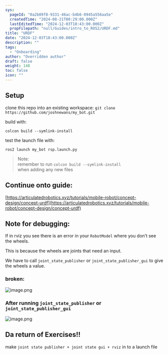 ```yaml
---
sys:
  pageId: "0a2b09f8-9331-46ac-b4b6-0945a556aa5e"
  createdTime: "2024-08-21T00:29:00.000Z"
  lastEditedTime: "2024-12-03T18:43:00.000Z"
  propFilepath: "null/Guides/intro_to_ROS2/URDF.md"
title: "URDF"
date: "2024-12-03T18:43:00.000Z"
description: ""
tags:
  - "Onboarding"
author: "Overridden author"
draft: false
weight: 148
toc: false
icon: ""
---
```


## Setup

clone this repo into an existing workspace:
`git clone https://github.com/joshnewans/my_bot.git`

build with:

`colcon build --symlink-install`

test the launch file with:

`ros2 launch my_bot rsp.launch.py`

> Note:  
> remember to run `colcon build --symlink-install`  
> when adding any new files

## Continue onto guide:

[https://articulatedrobotics.xyz/tutorials/mobile-robot/concept-design/concept-urdf](https://articulatedrobotics.xyz/tutorials/mobile-robot/concept-design/concept-urdf)

## Note for debugging:

If in rviz you see there is an error in your `RobotModel` where you don’t see the wheels.

This is because the wheels are joints that need an input. 

We have to call `joint_state_publisher` or `joint_state_publisher_gui` to give the wheels a value.

### broken:

![image.png](https://prod-files-secure.s3.us-west-2.amazonaws.com/d518164a-d88e-44d1-a4ee-3adb3bd8bce0/96a1d089-1f17-4dbf-8563-f2aef56a4d37/image.png?X-Amz-Algorithm=AWS4-HMAC-SHA256&X-Amz-Content-Sha256=UNSIGNED-PAYLOAD&X-Amz-Credential=ASIAZI2LB466QHQNDXRK%2F20250205%2Fus-west-2%2Fs3%2Faws4_request&X-Amz-Date=20250205T041006Z&X-Amz-Expires=3600&X-Amz-Security-Token=IQoJb3JpZ2luX2VjECAaCXVzLXdlc3QtMiJGMEQCIATV8MZvko6%2B4xskT9bw1IetY%2FgMPO2TIb%2BywO91Ixq5AiBAdyE7l3hG2pTVlNWk2S6oZ0rx3kqgxtMB0tIfhsp5Ayr%2FAwg5EAAaDDYzNzQyMzE4MzgwNSIMRLPbCcQzv4yO6nCZKtwDyCLRNK4FOXb4dtQj1HL4ECS9PnKEKUMlp8i7N1BVnQBTzuw76o7Xgke8eW4Lnh2zBET8kM%2B7X%2FusyKxIfmwF5YaUJ7XmkVnHYDOAxzAy3rCt2MSDVJt2L97dvsMdqv7Kc3UrcIrP7PnTZGwXVFIuAiQVFZiXDFylQyseAnM0j4giBMZnW49hO5ErMRs2Jy9g5ya4FSnq7jjImZRmINiAAX8bL3IN2%2B80ZPNQdgoqO725Q6jBjgnnLrR7nlnX%2F%2FRPugKtHwAFBLInpnkoIzwV9OG4T4XI%2BxiPhaf5Ok92WwNBw58m3bhJTUjAEuGrHjZlOcy1VEf4uhCiMRJs94TwBGbqacwx6LMrXjFRr2EiUhOjegBFtkzvvzel9PMJbgqsrgu67SrWAnJteXrJ2YC06MSZbJB5HyNzBjWWpfhA2If5mVn7FpUpuuiXLEl6iXJbtTaR8sB8mqWlVOQbjpUFnWnAnTukj%2BLCh%2F1qPYk%2BOH17mvx6YN81i5PRtUi7vssuoGV0%2FYnv9EhkBlanOlRzGzzpsTEm4asmTEvewbdxaOBfUdlE06t2GULthbjmwVIbEi1bYiF2aBzisbTFH7Wsw%2BXatV0BExUjmActeXv3T5SKc9LdtrE2n4O5%2FoswrM%2BKvQY6pgHgppI%2BD%2B5SGp1NIDGYypnQtI010Uoc4ooTcUGGih6%2FNkcAUNOJ74hD2A61D1jJZAIoTYfMQcu8EEYGNdlYA13DcAhlH5jL1sEG2yOM7yrV8oDAhMZaner2ejXR6Yc777%2BJla%2FqWPEifPCLTMgO4sE6Xutpgc4GCtiiIRXEfPlbtLNkorofoOyK0WE9zyH%2B9ZYNWKY%2FDE8nHIq8Yrgu%2FO1nqe9e6trA&X-Amz-Signature=a59e58483926c514962d02e52d1e6a7043c0bcc434fa3c205dcd38bacc8bfb1b&X-Amz-SignedHeaders=host&x-id=GetObject)

### After running `joint_state_publisher` or `joint_state_publisher_gui`

![image.png](https://prod-files-secure.s3.us-west-2.amazonaws.com/d518164a-d88e-44d1-a4ee-3adb3bd8bce0/130c99c7-1b0b-4031-9953-844fc3950ff4/image.png?X-Amz-Algorithm=AWS4-HMAC-SHA256&X-Amz-Content-Sha256=UNSIGNED-PAYLOAD&X-Amz-Credential=ASIAZI2LB466QHQNDXRK%2F20250205%2Fus-west-2%2Fs3%2Faws4_request&X-Amz-Date=20250205T041006Z&X-Amz-Expires=3600&X-Amz-Security-Token=IQoJb3JpZ2luX2VjECAaCXVzLXdlc3QtMiJGMEQCIATV8MZvko6%2B4xskT9bw1IetY%2FgMPO2TIb%2BywO91Ixq5AiBAdyE7l3hG2pTVlNWk2S6oZ0rx3kqgxtMB0tIfhsp5Ayr%2FAwg5EAAaDDYzNzQyMzE4MzgwNSIMRLPbCcQzv4yO6nCZKtwDyCLRNK4FOXb4dtQj1HL4ECS9PnKEKUMlp8i7N1BVnQBTzuw76o7Xgke8eW4Lnh2zBET8kM%2B7X%2FusyKxIfmwF5YaUJ7XmkVnHYDOAxzAy3rCt2MSDVJt2L97dvsMdqv7Kc3UrcIrP7PnTZGwXVFIuAiQVFZiXDFylQyseAnM0j4giBMZnW49hO5ErMRs2Jy9g5ya4FSnq7jjImZRmINiAAX8bL3IN2%2B80ZPNQdgoqO725Q6jBjgnnLrR7nlnX%2F%2FRPugKtHwAFBLInpnkoIzwV9OG4T4XI%2BxiPhaf5Ok92WwNBw58m3bhJTUjAEuGrHjZlOcy1VEf4uhCiMRJs94TwBGbqacwx6LMrXjFRr2EiUhOjegBFtkzvvzel9PMJbgqsrgu67SrWAnJteXrJ2YC06MSZbJB5HyNzBjWWpfhA2If5mVn7FpUpuuiXLEl6iXJbtTaR8sB8mqWlVOQbjpUFnWnAnTukj%2BLCh%2F1qPYk%2BOH17mvx6YN81i5PRtUi7vssuoGV0%2FYnv9EhkBlanOlRzGzzpsTEm4asmTEvewbdxaOBfUdlE06t2GULthbjmwVIbEi1bYiF2aBzisbTFH7Wsw%2BXatV0BExUjmActeXv3T5SKc9LdtrE2n4O5%2FoswrM%2BKvQY6pgHgppI%2BD%2B5SGp1NIDGYypnQtI010Uoc4ooTcUGGih6%2FNkcAUNOJ74hD2A61D1jJZAIoTYfMQcu8EEYGNdlYA13DcAhlH5jL1sEG2yOM7yrV8oDAhMZaner2ejXR6Yc777%2BJla%2FqWPEifPCLTMgO4sE6Xutpgc4GCtiiIRXEfPlbtLNkorofoOyK0WE9zyH%2B9ZYNWKY%2FDE8nHIq8Yrgu%2FO1nqe9e6trA&X-Amz-Signature=504ded2517c51cf797f7d2b1d7254627541a717ee10d54b503bcf125daad7832&X-Amz-SignedHeaders=host&x-id=GetObject)

## Da return of Exercises!!

make `joint state publisher + joint state gui + rviz` in to a launch file
